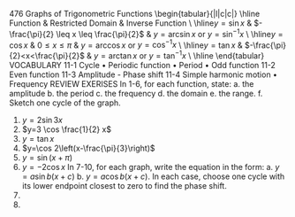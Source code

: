 476
Graphs of Trigonometric Functions
\begin{tabular}{|l|c|c|}
\hline Function & Restricted Domain & Inverse Function \\
\hline$y=\sin x$ & $-\frac{\pi}{2} \leq x \leq \frac{\pi}{2}$ & $y=\arcsin x$ or $y=\sin ^{-1} x$ \\
\hline$y=\cos x$ & $0 \leq x \leq \pi$ & $y=\arccos x$ or $y=\cos ^{-1} x$ \\
\hline$y=\tan x$ & $-\frac{\pi}{2}<x<\frac{\pi}{2}$ & $y=\arctan x$ or $y=\tan ^{-1} x$ \\
\hline
\end{tabular}
VOCABULARY
11-1 Cycle $\bullet$ Periodic function $\bullet$ Period $\bullet$ Odd function
11-2 Even function
11-3 Amplitude - Phase shift
11-4 Simple harmonic motion $\bullet$ Frequency
REVIEW EXERISES
In 1-6, for each function, state: a. the amplitude b. the period c. the frequency d. the domain e. the range. f. Sketch one cycle of the graph.
1. $y=2 \sin 3 x$
2. $y=3 \cos \frac{1}{2} x$
3. $y=\tan x$
4. $y=\cos 2\left(x-\frac{\pi}{3}\right)$
5. $y=\sin (x+\pi)$
6. $y=-2 \cos x$
In 7-10, for each graph, write the equation in the form: a. $y=a \sin b(x+c)$ b. $y=a \cos b(x+c)$. In each case, choose one cycle with its lower endpoint closest to zero to find the phase shift.
7.
8.